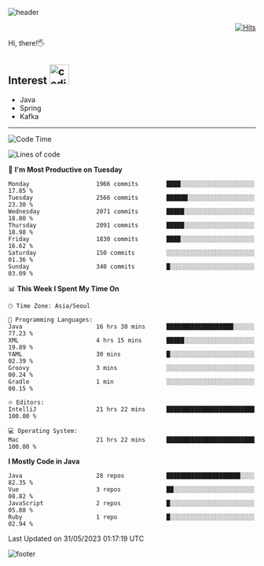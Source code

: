 ![header](https://capsule-render.vercel.app/api?type=soft&color=gradient&text=%20%20Gnoyes%20%20&fontAlign=30&fontSize=30&textBg=true&desc=Backend%20Developer&descAlign=60&descAlignY=50&&descSize=30)

<div align=right>
  
[![Hits](https://hits.seeyoufarm.com/api/count/incr/badge.svg?url=https%3A%2F%2Fgithub.com%2Fjeff-seyong)](https://hits.seeyoufarm.com)

</div>


Hi, there!🖐

## Interest <img src="https://media.giphy.com/media/bx3Cvt88j7PtM4SOaS/giphy.gif" alt="coding" width="40px" />

- Java
- Spring
- Kafka

---

<!--START_SECTION:waka-->
![Code Time](http://img.shields.io/badge/Code%20Time-593%20hrs%203%20mins-blue)

![Lines of code](https://img.shields.io/badge/From%20Hello%20World%20I%27ve%20Written-1.2%20million%20lines%20of%20code-blue)

📅 **I'm Most Productive on Tuesday** 

```text
Monday                   1966 commits        ████░░░░░░░░░░░░░░░░░░░░░   17.85 % 
Tuesday                  2566 commits        ██████░░░░░░░░░░░░░░░░░░░   23.30 % 
Wednesday                2071 commits        █████░░░░░░░░░░░░░░░░░░░░   18.80 % 
Thursday                 2091 commits        █████░░░░░░░░░░░░░░░░░░░░   18.98 % 
Friday                   1830 commits        ████░░░░░░░░░░░░░░░░░░░░░   16.62 % 
Saturday                 150 commits         ░░░░░░░░░░░░░░░░░░░░░░░░░   01.36 % 
Sunday                   340 commits         █░░░░░░░░░░░░░░░░░░░░░░░░   03.09 % 
```


📊 **This Week I Spent My Time On** 

```text
🕑︎ Time Zone: Asia/Seoul

💬 Programming Languages: 
Java                     16 hrs 30 mins      ███████████████████░░░░░░   77.23 % 
XML                      4 hrs 15 mins       █████░░░░░░░░░░░░░░░░░░░░   19.89 % 
YAML                     30 mins             █░░░░░░░░░░░░░░░░░░░░░░░░   02.39 % 
Groovy                   3 mins              ░░░░░░░░░░░░░░░░░░░░░░░░░   00.24 % 
Gradle                   1 min               ░░░░░░░░░░░░░░░░░░░░░░░░░   00.15 % 

🔥 Editors: 
IntelliJ                 21 hrs 22 mins      █████████████████████████   100.00 % 

💻 Operating System: 
Mac                      21 hrs 22 mins      █████████████████████████   100.00 % 
```

**I Mostly Code in Java** 

```text
Java                     28 repos            █████████████████████░░░░   82.35 % 
Vue                      3 repos             ██░░░░░░░░░░░░░░░░░░░░░░░   08.82 % 
JavaScript               2 repos             █░░░░░░░░░░░░░░░░░░░░░░░░   05.88 % 
Ruby                     1 repo              █░░░░░░░░░░░░░░░░░░░░░░░░   02.94 % 
```




 Last Updated on 31/05/2023 01:17:19 UTC
<!--END_SECTION:waka-->

<!--

<div align=center>
  
[![Gmail Badge](https://img.shields.io/badge/Gmail-d14836?style=flat&logo=Gmail&logoColor=white&link=mailto:sedragon.kim@gmail.com)](mailto:sedragon.kim@gmail.com) 

</div>

-->


![footer](https://capsule-render.vercel.app/api?type=waving&color=gradient&height=300&section=footer&animation=twinkling&reversal=true)
